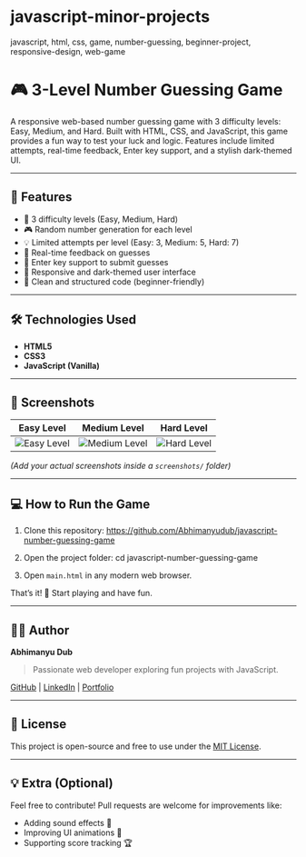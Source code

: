 # javascript-minor-projects
javascript, html, css, game, number-guessing, beginner-project, responsive-design, web-game
# 🎮 3-Level Number Guessing Game

A responsive web-based number guessing game with 3 difficulty levels: Easy, Medium, and Hard. Built with HTML, CSS, and JavaScript, this game provides a fun way to test your luck and logic. Features include limited attempts, real-time feedback, Enter key support, and a stylish dark-themed UI.

---

## 🚀 Features

- 🎯 3 difficulty levels (Easy, Medium, Hard)
- 🎮 Random number generation for each level
- 💡 Limited attempts per level (Easy: 3, Medium: 5, Hard: 7)
- 🎉 Real-time feedback on guesses
- 🎹 Enter key support to submit guesses
- 🎨 Responsive and dark-themed user interface
- 📝 Clean and structured code (beginner-friendly)

---

## 🛠️ Technologies Used

- **HTML5**
- **CSS3**
- **JavaScript (Vanilla)**

---

## 📸 Screenshots

| Easy Level | Medium Level | Hard Level |
|------------|--------------|------------|
| ![Easy Level](screenshots/easy.png) | ![Medium Level](screenshots/medium.png) | ![Hard Level](screenshots/hard.png) |

*(Add your actual screenshots inside a `screenshots/` folder)*

---

## 💻 How to Run the Game

1. Clone this repository:
   https://github.com/Abhimanyudub/javascript-number-guessing-game
   
2. Open the project folder:
  cd javascript-number-guessing-game

3. Open `main.html` in any modern web browser.

That’s it! 🎉 Start playing and have fun.

---

## 👨‍💻 Author

**Abhimanyu Dub**

> Passionate web developer exploring fun projects with JavaScript.

[GitHub](https://github.com/your-username) | [LinkedIn](https://www.linkedin.com/in/your-profile) | [Portfolio](https://your-portfolio-link.com)

---

## 📄 License

This project is open-source and free to use under the [MIT License](LICENSE).

---

## 💡 Extra (Optional)

Feel free to contribute! Pull requests are welcome for improvements like:
- Adding sound effects 🎵
- Improving UI animations 🎨
- Supporting score tracking 🏆

